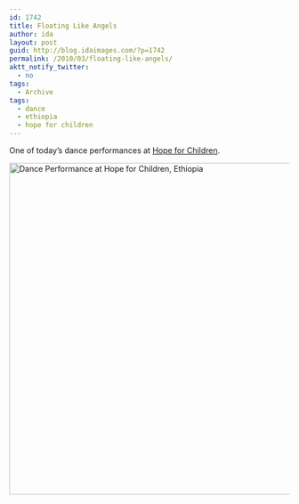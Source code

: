 ```yaml
---
id: 1742
title: Floating Like Angels
author: ida
layout: post
guid: http://blog.idaimages.com/?p=1742
permalink: /2010/03/floating-like-angels/
aktt_notify_twitter:
  - no
tags:
  - Archive
tags:
  - dance
  - ethiopia
  - hope for children
---
```

One of today&#8217;s dance performances at [Hope for Children][1].

<div class="full-image">
  <img src="{{ site.baseurl }}/images//2010/03/10-03-06HFCswissDonors0092.jpg" title="Dance Performance at Hope for Children, Ethiopia" width="596" />
</div>

 [1]: http://www.hopeforchildrenethiopia.org/